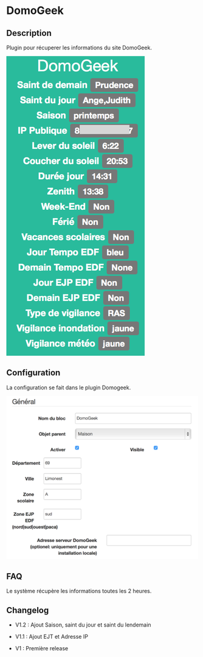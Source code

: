 DomoGeek 
========

Description 
-----------

Plugin pour récuperer les informations du site DomoGeek.

![domogeek screenshot1](./domogeek_screenshot1.png)

Configuration 
-------------

La configuration se fait dans le plugin Domogeek.

![domogeek1](./domogeek1.png)

FAQ 
---

Le système récupère les informations toutes les 2 heures.

Changelog 
---------

-   V1.2 : Ajout Saison, saint du jour et saint du lendemain

-   V1.1 : Ajout EJT et Adresse IP

-   V1 : Première release


